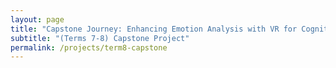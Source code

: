 ```yaml
---
layout: page
title: "Capstone Journey: Enhancing Emotion Analysis with VR for Cognitive-Based Therapy"
subtitle: "(Terms 7-8) Capstone Project"
permalink: /projects/term8-capstone
---
```

